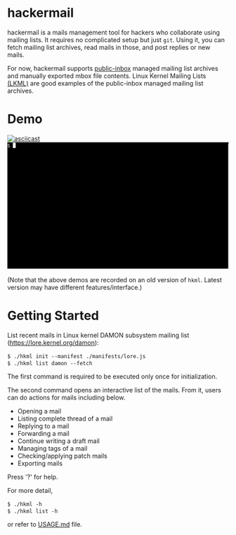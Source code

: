 hackermail
==========

hackermail is a mails management tool for hackers who collaborate using mailing
lists.  It requires no complicated setup but just `git`.  Using it, you can
fetch mailing list archives, read mails in those, and post replies or new
mails.

For now, hackermail supports
[public-inbox](https://public-inbox.org/design_notes.html) managed mailing list
archives and manually exported mbox file contents.  Linux Kernel Mailing Lists
[(LKML)](https://kernel.org/lore.html) are good examples of the public-inbox
managed mailing list archives.


Demo
====

[![asciicast](https://asciinema.org/a/632442.svg)](https://asciinema.org/a/632442)
![interactive list](images/hkml_interactive_list_demo.gif)

(Note that the above demos are recorded on an old version of `hkml`.  Latest
version may have different features/interface.)


Getting Started
===============

List recent mails in Linux kernel DAMON subsystem mailing list
(https://lore.kernel.org/damon):

    $ ./hkml init --manifest ./manifests/lore.js
    $ ./hkml list damon --fetch

The first command is required to be executed only once for initialization.

The second command opens an interactive list of the mails.  From it, users can
do actions for mails including below.

- Opening a mail
- Listing complete thread of a mail
- Replying to a mail
- Forwarding a mail
- Continue writing a draft mail
- Managing tags of a mail
- Checking/applying patch mails
- Exporting mails

Press '?' for help.

For more detail,

    $ ./hkml -h
    $ ./hkml list -h

or refer to [USAGE.md](USAGE.md) file.
